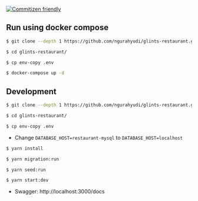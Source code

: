 [![Commitizen friendly](https://img.shields.io/badge/commitizen-friendly-brightgreen.svg)](http://commitizen.github.io/cz-cli/)

## Run using docker compose

```bash
$ git clone --depth 1 https://github.com/ngurahyudi/glints-restaurant.git glints-restaurant

$ cd glints-restaurant/

$ cp env-copy .env

$ docker-compose up -d
```

## Development

```bash
$ git clone --depth 1 https://github.com/ngurahyudi/glints-restaurant.git glints-restaurant

$ cd glints-restaurant/

$ cp env-copy .env
```

- Change `DATABASE_HOST=restaurant-mysql` to `DATABASE_HOST=localhost`

```bash
$ yarn install

$ yarn migration:run

$ yarn seed:run

$ yarn start:dev
```

- Swagger: http://localhost:3000/docs
